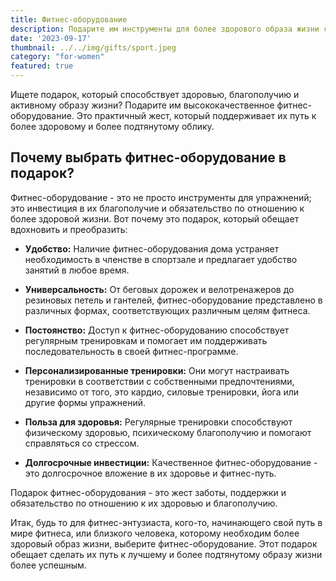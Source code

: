 ```yaml
---
title: Фитнес-оборудование
description: Подарите им инструменты для более здорового образа жизни с высококачественным фитнес-оборудованием.
date: '2023-09-17'
thumbnail: ../../img/gifts/sport.jpeg
category: "for-women"
featured: true
---
```


Ищете подарок, который способствует здоровью, благополучию и активному образу жизни? Подарите им высококачественное
фитнес-оборудование. Это практичный жест, который поддерживает их путь к более здоровому и более подтянутому облику.

## Почему выбрать фитнес-оборудование в подарок?

Фитнес-оборудование - это не просто инструменты для упражнений; это инвестиция в их благополучие и обязательство по
отношению к более здоровой жизни. Вот почему это подарок, который обещает вдохновить и преобразить:

- **Удобство:** Наличие фитнес-оборудования дома устраняет необходимость в членстве в спортзале и предлагает удобство
  занятий в любое время.

- **Универсальность:** От беговых дорожек и велотренажеров до резиновых петель и гантелей, фитнес-оборудование
  представлено в различных формах, соответствующих различным целям фитнеса.

- **Постоянство:** Доступ к фитнес-оборудованию способствует регулярным тренировкам и помогает им поддерживать
  последовательность в своей фитнес-программе.

- **Персонализированные тренировки:** Они могут настраивать тренировки в соответствии с собственными предпочтениями,
  независимо от того, это кардио, силовые тренировки, йога или другие формы упражнений.

- **Польза для здоровья:** Регулярные тренировки способствуют физическому здоровью, психическому благополучию и помогают
  справляться со стрессом.

- **Долгосрочные инвестиции:** Качественное фитнес-оборудование - это долгосрочное вложение в их здоровье и фитнес-путь.

Подарок фитнес-оборудования - это жест заботы, поддержки и обязательство по отношению к их здоровью и благополучию.

Итак, будь то для фитнес-энтузиаста, кого-то, начинающего свой путь в мире фитнеса, или близкого человека, которому
необходим более здоровый образ жизни, выберите фитнес-оборудование. Этот подарок обещает сделать их путь к лучшему и
более подтянутому образу жизни более успешным.
